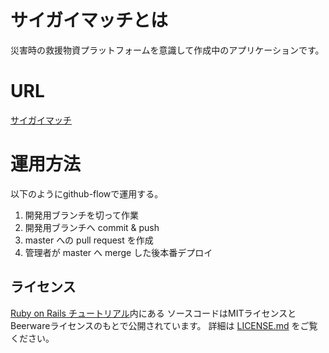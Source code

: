 # サイガイマッチとは

災害時の救援物資プラットフォームを意識して作成中のアプリケーションです。


# URL

[サイガイマッチ](https://saigai-match.herokuapp.com/)


# 運用方法

以下のようにgithub-flowで運用する。
1. 開発用ブランチを切って作業
2. 開発用ブランチへ commit & push
3. master への pull request を作成
4. 管理者が master へ merge した後本番デプロイ

## ライセンス

[Ruby on Rails チュートリアル](https://railstutorial.jp/)内にある
ソースコードはMITライセンスとBeerwareライセンスのもとで公開されています。
詳細は [LICENSE.md](LICENSE.md) をご覧ください。
